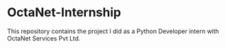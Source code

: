 ﻿# OctaNet-Internship
This repository contains the project I did as a Python Developer intern with OctaNet Services Pvt Ltd.
